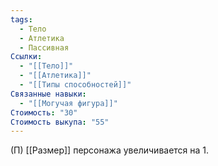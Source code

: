 ```yaml
---
tags:
  - Тело
  - Атлетика
  - Пассивная
Ссылки:
  - "[[Тело]]"
  - "[[Атлетика]]"
  - "[[Типы способностей]]"
Связанные навыки:
  - "[[Могучая фигура]]"
Стоимость: "30"
Стоимость выкупа: "55"
---
```

(П) [[Размер]] персонажа увеличивается на 1.